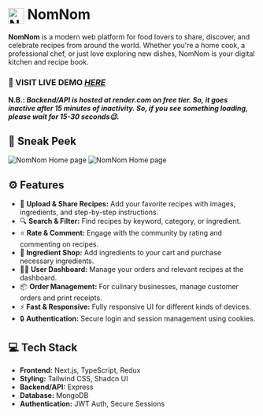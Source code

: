 # <img src="client/public/favicon.svg" alt="NomNom Logo" height="32" width="32" style="vertical-align: middle;"> NomNom

**NomNom** is a modern web platform for food lovers to share, discover, and celebrate recipes from around the world. Whether you're a home cook, a professional chef, or just love exploring new dishes, NomNom is your digital kitchen and recipe book.

### 🚀 VISIT LIVE DEMO _[HERE](https://nom-nom-lovat.vercel.app/)_

**N.B.: _Backend/API is hosted at render.com on free tier. So, it goes inactive after 15 minutes of inactivity. So, if you see something loading, please wait for 15-30 seconds😉._**

## 👀 Sneak Peek

<img src="client/public/nomnom-recipes.png" alt="NomNom Home page">
<img src="client/public/nomnom-shop.png" alt="NomNom Home page">

## ⚙️ Features

- 📝 **Upload & Share Recipes:** Add your favorite recipes with images, ingredients, and step-by-step instructions.
- 🔍 **Search & Filter:** Find recipes by keyword, category, or ingredient.
- ⭐ **Rate & Comment:** Engage with the community by rating and commenting on recipes.
- 🛒 **Ingredient Shop:** Add ingredients to your cart and purchase necessary ingredients.
- 🧑‍🍳 **User Dashboard:** Manage your orders and relevant recipes at the dashboard.
- 📦 **Order Management:** For culinary businesses, manage customer orders and print receipts.
- ⚡ **Fast & Responsive:** Fully responsive UI for different kinds of devices.
- 🔒 **Authentication:** Secure login and session management using cookies.

## 💻 Tech Stack

- **Frontend:** Next.js, TypeScript, Redux
- **Styling:** Tailwind CSS, Shadcn UI
- **Backend/API:** Express
- **Database:** MongoDB
- **Authentication:** JWT Auth, Secure Sessions

